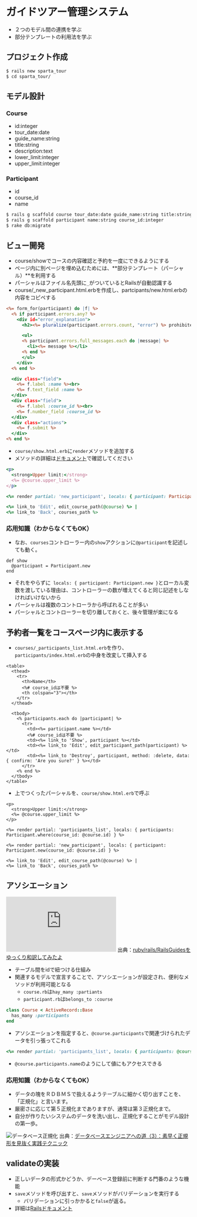 # ガイドツアー管理システム

- ２つのモデル間の連携を学ぶ
- 部分テンプレートの利用法を学ぶ

## プロジェクト作成

```bash
$ rails new sparta_tour
$ cd sparta_tour/
```

## モデル設計
### Course
- id:integer
- tour_date:date
- guide_name:string
- title:string
- description:text
- lower_limit:integer
- upper_limit:integer

### Participant
- id
- course_id
- name


```bash
$ rails g scaffold course tour_date:date guide_name:string title:string description:text lower_limit:integer upper_limit:integer
$ rails g scaffold participant name:string course_id:integer
$ rake db:migrate
```

## ビュー開発
- course/showでコースの内容確認と予約を一度にできるようにする
- ページ内に別ページを埋め込むためには、**部分テンプレート（パーシャル）**を利用する
- パーシャルはファイル名先頭に`_`がついているとRailsが自動認識する
- course/_new_participant.html.erbを作成し、partcipants/new.html.erbの内容をコピペする

```ruby:_new_participant.html.erb
<%= form_for(participant) do |f| %>
  <% if participant.errors.any? %>
    <div id="error_explanation">
      <h2><%= pluralize(participant.errors.count, "error") %> prohibited this participant from being saved:</h2>

      <ul>
      <% participant.errors.full_messages.each do |message| %>
        <li><%= message %></li>
      <% end %>
      </ul>
    </div>
  <% end %>

  <div class="field">
    <%= f.label :name %><br>
    <%= f.text_field :name %>
  </div>
  <div class="field">
    <%= f.label :course_id %><br>
    <%= f.number_field :course_id %>
  </div>
  <div class="actions">
    <%= f.submit %>
  </div>
<% end %>
```

- `course/show.html.erb`に`render`メソッドを追加する
- メソッドの詳細は[ドキュメント](http://railsdoc.com/references/render)で確認してください

```ruby
<p>
  <strong>Upper limit:</strong>
  <%= @course.upper_limit %>
</p>

<%= render partial: 'new_participant', locals: { participant: Participant.new() } %>

<%= link_to 'Edit', edit_course_path(@course) %> |
<%= link_to 'Back', courses_path %>
```

### 応用知識（わからなくてもOK）
- なお、`courses`コントローラー内の`show`アクションに`@participant`を記述しても動く。

```
def show
  @participant = Participant.new
end
```

- それをやらずに` locals: { participant: Participant.new }`とローカル変数を渡している理由は、コントローラーの数が増えてくると同じ記述をしなければいけないから
- パーシャルは複数のコントローラから呼ばれることが多い
- パーシャルとコントローラーを切り離しておくと、後々管理が楽になる

## 予約者一覧をコースページ内に表示する
- `courses/_participants_list.html.erb`を作り、`participants/index.html.erb`の中身を改変して挿入する

```
<table>
  <thead>
    <tr>
      <th>Name</th>
      <%# course_idは不要 %>
      <th colspan="3"></th>
    </tr>
  </thead>

  <tbody>
    <% participants.each do |participant| %>
      <tr>
        <td><%= participant.name %></td>
        <%# course_idは不要 %>
        <td><%= link_to 'Show', participant %></td>
        <td><%= link_to 'Edit', edit_participant_path(participant) %></td>
        <td><%= link_to 'Destroy', participant, method: :delete, data: { confirm: 'Are you sure?' } %></td>
      </tr>
    <% end %>
  </tbody>
</table>
```

- 上でつくったパーシャルを、`course/show.html.erb`で呼ぶ

```
<p>
  <strong>Upper limit:</strong>
  <%= @course.upper_limit %>
</p>

<%= render partial: 'participants_list', locals: { participants: Participant.where(course_id: @course.id) } %>

<%= render partial: 'new_participant', locals: { participant: Participant.new(course_id: @course.id) } %>

<%= link_to 'Edit', edit_course_path(@course) %> |
<%= link_to 'Back', courses_path %>
```

## アソシエーション
![](http://wiki.usagee.co.jp/index.php?plugin=ref&page=ruby%2Frails%2FRailsGuides%E3%82%92%E3%82%86%E3%81%A3%E3%81%8F%E3%82%8A%E5%92%8C%E8%A8%B3%E3%81%97%E3%81%A6%E3%81%BF%E3%81%9F%E3%82%88%2FActive%20Record%20Associations&src=has_many.png)
出典：[ruby/rails/RailsGuidesをゆっくり和訳してみたよ](http://wiki.usagee.co.jp/ruby/rails/RailsGuides%E3%82%92%E3%82%86%E3%81%A3%E3%81%8F%E3%82%8A%E5%92%8C%E8%A8%B3%E3%81%97%E3%81%A6%E3%81%BF%E3%81%9F%E3%82%88/Active%20Record%20Associations)

- テーブル間をidで紐つける仕組み
- 関連するモデルで宣言することで、アソシエーションが設定され、便利なメソッドが利用可能となる
	- `course.rb`は`hay_many :partiants`
	- `participant.rb`は`belongs_to :course`

```ruby
class Course < ActiveRecord::Base
  has_many :participants
end
```

- アソシエーションを指定すると、`@course.participants`で関連づけられたデータを引っ張ってこれる

```ruby
<%= render partial: 'participants_list', locals: { participants: @course.participants } %>
```

- `@course.participants.name`のようにして値にもアクセスできる

### 応用知識（わからなくてもOK）
- データの塊をＲＤＢＭＳで扱えるようテーブルに細かく切り出すことを、「正規化」と言います。
- 厳密さに応じて第５正規化までありますが、通常は第３正規化まで。
- 自分が作りたいシステムのデータを洗い出し、正規化することがモデル設計の第一歩。

![データベース正規化](http://image.itmedia.co.jp/ait/articles/0605/11/l_r3table01.gif)
出典：[データベースエンジニアへの道（3）：素早く正規形を見抜く実践テクニック ](http://www.atmarkit.co.jp/ait/articles/0605/11/news124.html)

## validateの実装
- 正しいデータの形式かどうか、デーベース登録前に判断する門番のような機能
- `save`メソッドを呼び出すと、`save`メソッドがバリデーションを実行する
	- バリデーションに引っかかると`false`が返る。
- 詳細は[Railsドキュメント](http://railsdoc.com/validation)
